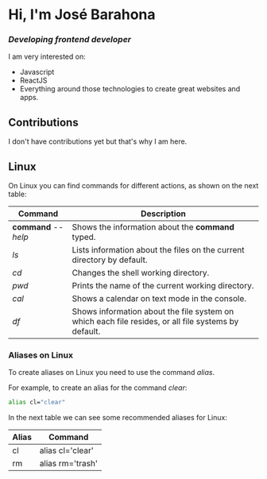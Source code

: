 # Hi, I'm José Barahona
### _Developing frontend developer_

I am very interested on:
- Javascript
- ReactJS
- Everything around those technologies to create great websites and apps.

## Contributions

I don't have contributions yet but that's why I am here.

## Linux

On Linux you can find commands for different actions, as shown on the next table:

| Command | Description |
| ------ | ------ |
| **command** _--help_ | Shows the information about the **command** typed. |
| _ls_ | Lists information about the files on the current directory by default. |
| _cd_ | Changes the shell working directory. |
| _pwd_ | Prints the name of the current working directory. |
| _cal_ | Shows a calendar on text mode in the console. |
| _df_ | Shows information about the file system on which each file resides, or all file systems by default. |


### Aliases on Linux

To create aliases on Linux you need to use the command _alias_.

For example, to create an alias for the command _clear_:

```sh
alias cl="clear"
```
In the next table we can see some recommended aliases for Linux:

| Alias | Command |
| ------ | ------ |
| cl  | alias cl='clear' | 
| rm | alias rm='trash' |